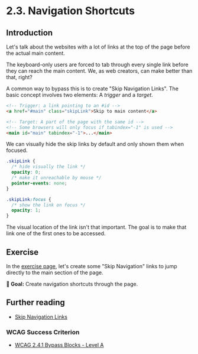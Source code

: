 # 2.3. Navigation Shortcuts

## Introduction

Let's talk about the websites with a lot of links at the top of the page before the actual main content.

The keyboard-only users are forced to tab through every single link before they can reach the main content. We, as web creators, can make better than that, right?

A common way to bypass this is to create "Skip Navigation Links". The basic concept involves two elements: A _trigger_ and a _target_.

```html
<!-- Trigger: a link pointing to an #id -->
<a href="#main" class="skipLink">Skip to main content</a>

<!-- Target: A part of the page with the same id -->
<!-- Some browsers will only focus if tabindex="-1" is used -->
<main id="main" tabindex="-1">...</main>
```

We can visually hide the skip links by default and only shown them when focused.

```css
.skipLink {
  /* hide visually the link */
  opacity: 0;
  /* make it unreachable by mouse */
  pointer-events: none;
}

.skipLink:focus {
  /* show the link on focus */
  opacity: 1;
}
```

The visual location of the link isn't that important. The goal is to make that link one of the first ones to be accessed.

## Exercise

In the [exercise page](../exercises/2.3.html),
let's create some "Skip Navigation" links to jump directly to the main section of the page.

**🎯 Goal:** Create navigation shortcuts through the page.

## Further reading

- [Skip Navigation Links](https://webaim.org/techniques/skipnav/)

### WCAG Success Criterion

- [WCAG 2.4.1 Bypass Blocks - Level A](https://www.w3.org/TR/WCAG21/#bypass-blocks)
